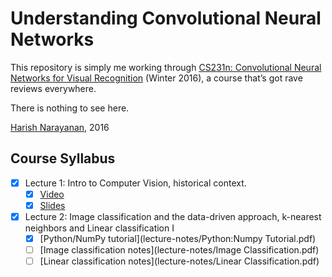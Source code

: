 # Understanding Convolutional Neural Networks

This repository is simply me working through [CS231n: Convolutional
Neural Networks for Visual Recognition](http://cs231n.stanford.edu)
(Winter 2016), a course that’s got rave reviews everywhere.

There is nothing to see here.

[Harish Narayanan](https://harishnarayanan.org/), 2016

## Course Syllabus

- [x] Lecture 1: Intro to Computer Vision, historical context.
   - [x] [Video](https://www.youtube.com/watch?v=F-g0-6_RRUA)
   - [x] [Slides](lecture-slides/winter1516_lecture1.pdf)
- [x] Lecture 2: Image classification and the data-driven approach,
      k-nearest neighbors and Linear classification I
   - [x] [Python/NumPy tutorial](lecture-notes/Python:Numpy Tutorial.pdf)
   - [ ] [Image classification notes](lecture-notes/Image Classification.pdf)
   - [ ] [Linear classification notes](lecture-notes/Linear Classification.pdf)
